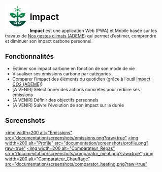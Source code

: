 <img align="left" width="80" height="80" src="assets/icon.png"
alt="App icon">

# Impact

**Impact** est une application Web (PWA) et Mobile basée sur les travaux de [Nos gestes climats (ADEME)](https://nosgestesclimat.fr/) qui permet d'estimer, comprendre et diminuer son impact carbone personnel.

## Fonctionnalités

- Estimer son impact carbone en fonction de son mode de vie
- Visualiser ses émissions carbone par catégories
- Comparer l'impact des éléments du quotidien (grâce à l'outil [Impact CO2 (ADEME)](https://impactco2.fr/))
- [A VENIR] Sélectionner des actions concrètes pour réduire ses émissions
- [A VENIR] Définir des objectifs personnels
- [A VENIR] Suivre l'évolution de son impact sur la durée

## Screenshots

[<img width=200 alt="Emissions"
src="documentation/screenshots/emissions.png?raw=true"](documentation/screenshots/emissions.png?raw=true)
[<img width=200 alt="Profile"
src="documentation/screenshots/profile.png?raw=true"](documentation/screenshots/profile.png?raw=true)
[<img width=200 alt="Comparateur_Repas"
src="documentation/screenshots/comparator_meal.png?raw=true"](documentation/screenshots/comparator_meal.png?raw=true)
[<img width=200 alt="Comparateur_Chauffage"
src="documentation/screenshots/comparator_heating.png?raw=true"](documentation/screenshots/comparator_heating.png?raw=true)
